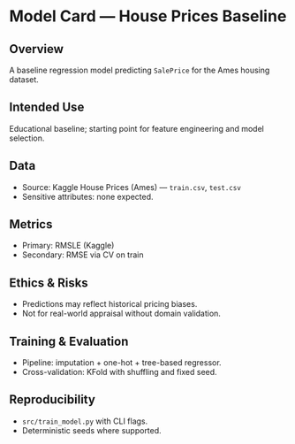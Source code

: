 # Model Card — House Prices Baseline

## Overview
A baseline regression model predicting `SalePrice` for the Ames housing dataset.

## Intended Use
Educational baseline; starting point for feature engineering and model selection.

## Data
- Source: Kaggle House Prices (Ames) — `train.csv`, `test.csv`
- Sensitive attributes: none expected.

## Metrics
- Primary: RMSLE (Kaggle)
- Secondary: RMSE via CV on train

## Ethics & Risks
- Predictions may reflect historical pricing biases.
- Not for real-world appraisal without domain validation.

## Training & Evaluation
- Pipeline: imputation + one-hot + tree-based regressor.
- Cross-validation: KFold with shuffling and fixed seed.

## Reproducibility
- `src/train_model.py` with CLI flags.
- Deterministic seeds where supported.
